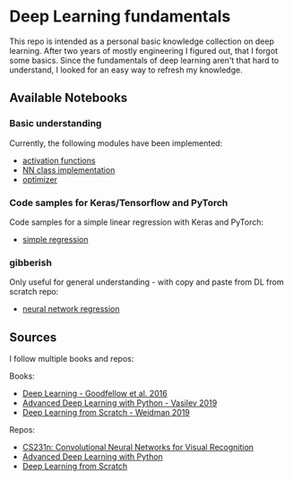 # Deep Learning fundamentals

This repo is intended as a personal basic knowledge collection on deep learning.
After two years of mostly engineering I figured out, that I forgot some basics.
Since the fundamentals of deep learning aren't that hard to understand, I looked for an easy way
to refresh my knowledge.


## Available Notebooks


### Basic understanding

Currently, the following modules have been implemented:

- [activation functions](https://github.com/SteffenHaeussler/deep_learning_fundamentals/blob/master/activation_functions.ipynb)
- [NN class implementation](https://github.com/SteffenHaeussler/deep_learning_fundamentals/blob/master/building_classes_for_nn.ipynb)
- [optimizer](https://github.com/SteffenHaeussler/deep_learning_fundamentals/blob/master/optimizers.ipynb)

### Code samples for Keras/Tensorflow and PyTorch

Code samples for a simple linear regression with Keras and PyTorch:

- [simple regression](https://github.com/SteffenHaeussler/deep_learning_fundamentals/blob/master/simple_regression.ipynb)


### gibberish

Only useful for general understanding - with copy and paste from DL from scratch repo:
- [neural network regression](https://github.com/SteffenHaeussler/deep_learning_fundamentals/blob/master/neural_network_regression.ipynb)



## Sources

I follow multiple books and repos:

Books:
- [Deep Learning - Goodfellow et al. 2016](https://www.deeplearningbook.org/)
- [Advanced Deep Learning with Python - Vasilev 2019](https://www.packtpub.com/eu/data/advanced-deep-learning-with-python)
- [Deep Learning from Scratch - Weidman 2019](https://www.oreilly.com/library/view/deep-learning-from/9781492041405/)

Repos:
- [CS231n: Convolutional Neural Networks for Visual Recognition](https://cs231n.github.io/)
- [Advanced Deep Learning with Python](https://github.com/ivan-vasilev/advanced-deep-learning-with-python)
- [Deep Learning from Scratch](https://github.com/SethHWeidman/DLFS_code)
